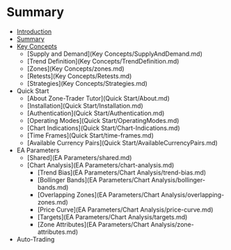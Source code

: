 # Summary

* [Introduction](Introduction.md)
* [Summary](README.md)
* [Key Concepts](key-concepts.md)
  * [Supply and Demand](Key Concepts/SupplyAndDemand.md)
  * [Trend Definition](Key Concepts/TrendDefinition.md)
  * [Zones](Key Concepts/zones.md)
  * [Retests](Key Concepts/Retests.md)
  * [Strategies](Key Concepts/Strategies.md)
* Quick Start
  * [About Zone-Trader Tutor](Quick Start/About.md)
  * [Installation](Quick Start/Installation.md)
  * [Authentication](Quick Start/Authentication.md)
  * [Operating Modes](Quick Start/OperatingModes.md)
  * [Chart Indications](Quick Start/Chart-Indications.md)
  * [Time Frames](Quick Start/time-frames.md)
  * [Available Currency Pairs](Quick Start/AvailableCurrencyPairs.md)
* EA Parameters
  * [Shared](EA Parameters/shared.md)
  * [Chart Analysis](EA Parameters/chart-analysis.md)
    * [Trend Bias](EA Parameters/Chart Analysis/trend-bias.md)
    * [Bollinger Bands](EA Parameters/Chart Analysis/bollinger-bands.md)
    * [Overlapping Zones](EA Parameters/Chart Analysis/overlapping-zones.md)
    * [Price Curve](EA Parameters/Chart Analysis/price-curve.md)
    * [Targets](EA Parameters/Chart Analysis/targets.md)
    * [Zone Attributes](EA Parameters/Chart Analysis/zone-attributes.md)
* Auto-Trading

